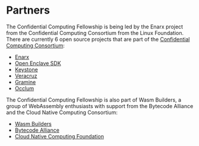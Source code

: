 # Partners
The Confidential Computing Fellowship is being led by the Enarx project from the Confidential Computing Consortium from the Linux Foundation. There are currently 6 open source projects that are part of the [Confidential Computing Consortium](https://confidentialcomputing.io):
- [Enarx](https://enarx.dev/)
- [Open Enclave SDK](https://openenclave.io/sdk/)
- [Keystone](https://keystone-enclave.org/)
- [Veracruz](https://github.com/veracruz-project)
- [Gramine](https://grapheneproject.io/)
- [Occlum](https://occlum.io/)

The Confidential Computing Fellowship is also part of Wasm Builders, a group of WebAssembly enthusiasts with support from the Bytecode Alliance and the Cloud Native Computing Consortium:
- [Wasm Builders](https://www.wasm.builders/)
- [Bytecode Alliance](https://bytecodealliance.org/)
- [Cloud Native Computing Foundation](https://www.cncf.io/)